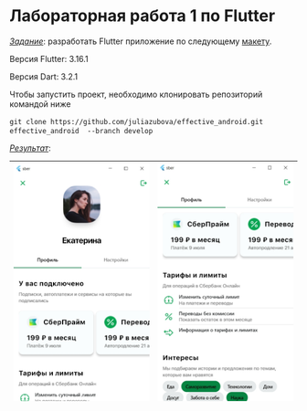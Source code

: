 # Лабораторная работа 1 по Flutter

<u>*Задание*</u>: разработать Flutter приложение по следующему [макету](https://www.figma.com/file/T53qEeDxWunzfRMuqRGvz9?type=design%27&node-id=1:177). 

Версия Flutter: 3.16.1

Версия Dart: 3.2.1

Чтобы запустить проект, необходимо клонировать репозиторий командой ниже

```git
git clone https://github.com/juliazubova/effective_android.git effective_android  --branch develop
```

<u>*Результат*</u>: 

|<img src="application_screens/screen1.jpg">|<img src="application_screens/screen2.jpg">|
|:-:|:-:|